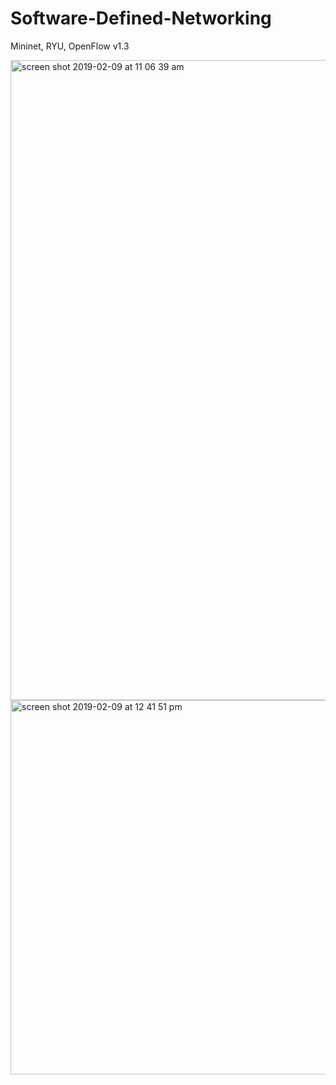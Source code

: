 # Software-Defined-Networking

Mininet, RYU, OpenFlow v1.3



<img width="1024" alt="screen shot 2019-02-09 at 11 06 39 am" src="https://user-images.githubusercontent.com/45272824/52523949-515ed800-2c65-11e9-95f2-5e38d3b671e6.png">


<img width="599" alt="screen shot 2019-02-09 at 12 41 51 pm" src="https://user-images.githubusercontent.com/45272824/52524193-77d24280-2c68-11e9-86c0-03f5e4bc45ed.png">
